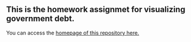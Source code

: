 ## This is the homework assignmet for visualizing government debt.


You can access the [homepage of this repository here.](README.md)
